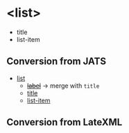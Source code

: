 # &lt;list>
* title
* list-item

## Conversion from JATS
* [list](https://jats.nlm.nih.gov/archiving/tag-library/1.1d1/n-64g0.html)
	* ~~[label](https://jats.nlm.nih.gov/archiving/tag-library/1.1d1/n-sqf0.html)~~ → merge with `title`
	* [title](https://jats.nlm.nih.gov/archiving/tag-library/1.1d1/n-7fz0.html)
	* [list-item](https://jats.nlm.nih.gov/archiving/tag-library/1.1d1/n-ctg0.html)

## Conversion from LateXML
